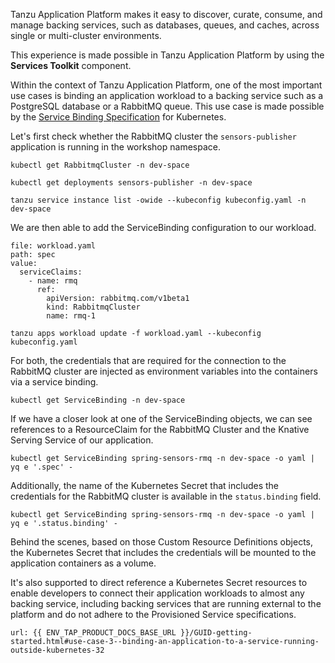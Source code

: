 Tanzu Application Platform makes it easy to discover, curate, consume, and manage backing services, such as databases, queues, and caches, across single or multi-cluster environments. 

This experience is made possible in Tanzu Application Platform by using the **Services Toolkit** component. 

Within the context of Tanzu Application Platform, one of the most important use cases is binding an application workload to a backing service such as a PostgreSQL database or a RabbitMQ queue. 
This use case is made possible by the [Service Binding Specification](https://github.com/k8s-service-bindings/spec) for Kubernetes. 

Let's first check whether the RabbitMQ cluster the ```sensors-publisher``` application is running in the workshop namespace.
```execute
kubectl get RabbitmqCluster -n dev-space
```
```execute
kubectl get deployments sensors-publisher -n dev-space
```

```execute
tanzu service instance list -owide --kubeconfig kubeconfig.yaml -n dev-space
```

We are then able to add the ServiceBinding configuration to our workload.
```editor:insert-value-into-yaml
file: workload.yaml
path: spec
value:
  serviceClaims:
    - name: rmq
      ref:
        apiVersion: rabbitmq.com/v1beta1
        kind: RabbitmqCluster
        name: rmq-1
```
```execute
tanzu apps workload update -f workload.yaml --kubeconfig kubeconfig.yaml
```

For both, the credentials that are required for the connection to the RabbitMQ cluster are injected as environment variables into the containers via a service binding.
```execute
kubectl get ServiceBinding -n dev-space
```
If we have a closer look at one of the ServiceBinding objects, we can see references to a ResourceClaim for the RabbitMQ Cluster and the Knative Serving Service of our application.
```execute
kubectl get ServiceBinding spring-sensors-rmq -n dev-space -o yaml | yq e '.spec' -
```
Additionally, the name of the Kubernetes Secret that includes the credentials for the RabbitMQ cluster is available in the `status.binding` field.
```execute
kubectl get ServiceBinding spring-sensors-rmq -n dev-space -o yaml | yq e '.status.binding' -
```
Behind the scenes, based on those Custom Resource Definitions objects, the Kubernetes Secret that includes the credentials will be mounted to the application containers as a volume.


 It's also supported to direct reference a Kubernetes Secret resources to enable developers to connect their application workloads to almost any backing service, including backing services that are running external to the platform and do not adhere to the Provisioned Service specifications.
 ```dashboard:open-url
url: {{ ENV_TAP_PRODUCT_DOCS_BASE_URL }}/GUID-getting-started.html#use-case-3--binding-an-application-to-a-service-running-outside-kubernetes-32
```
